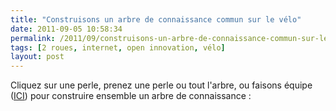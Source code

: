 ```yaml
---
title: "Construisons un arbre de connaissance commun sur le vélo"
date: 2011-09-05 10:58:34
permalink: /2011/09/construisons-un-arbre-de-connaissance-commun-sur-le-velo.html
tags: [2 roues, internet, open innovation, vélo]
layout: post
---
```


<p>Cliquez sur une perle, prenez une perle ou tout l'arbre, ou faisons équipe (<a href="http://pear.ly/RENj" target="_blank">ICI</a>) pour construire ensemble un arbre de connaissance :</p> <p>        </p>
